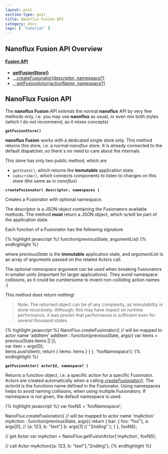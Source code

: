 ```yaml
---
layout: post
section-type: post
title: Nanoflux Fusion API
category: docs
tags: [ 'tutorial' ]
---
```


## Nanoflux Fusion API Overview

#### [Fusion API](#fusionAPI)
- __[getFusionStore()](#getFusionStore)__
- __[createFusionator(descriptor, namespace?)](#createFusionator)
- __[getFusionActor(actionName, namespace?)](#getFusionActor)

## <a name='fusionAPI'></a> NanoFlux Fusion API

The __nanoflux Fusion__ API *extends* the normal __nanoflux__ API by very few methods only, i.e. you may use __nanoflux__ as usual, 
or even mix both styles (which I do not recommend, as it mixes concepts)  


<a name='getFusionStore'></a>
__`getFusionStore()`__

__nanoflux Fusion__ works with a dedicated single store only. This method returns this store, i.e. a normal *nanoflux* store. 
It is already connected to the default dispatcher, so there`s no need to care about the internals. 

This store has only two public method, which are  

 - `getState()`, which returns the __immutable__ application state.
 - `subscribe()`, which connects components to listen to changes on this store (the same as in *nanoflux*)

<a name='createFusionator'></a>
__`createFusionator( descriptor, namespaces )`__

Creates a Fusionator with optional namespace.
 
The descriptor is a JSON object containing the Fusionators available methods. The method __must__ return a JSON object, which
 is/will be part of the application state. 
 
Each function of a Fusionator has the following signature

{% highlight javascript %}
function(previousState, argumentList)
{% endhighlight %}
 
where *previousState* is the __immutable__ application state, and *argumentList* is an array of arguments passed on the related Actors call.

The optional *namespace* argument can be used when breaking Fusionators in smaller units (important for larger applications). 
They avoid namespace collisions, as it could be cumbersome to invent non-colliding action names :)  

This method does return nothing! 

> Note: The returned object can be of any complexity, as immutability is done recursively. Although, this may have 
impact on runtime performance, it was proven that performance is sufficient even for several thousand states.
  
{% highlight javascript %}
NanoFlux.createFusionator({
	// will be mapped to actor name 'addItem'
	addItem  : function(previousState, args){
		var items = previousState.items || [];  
		var item = args[0];		
		items.push(item);
		return { items: items }
	}
}, 'fooNamespace');
{% endhighlight %}


<a name='getFusionActor'></a>
__`getFusionActor( actorId, namespace? )`__

Returns a function object, i.e. a specific action for a specific Fusionator. Actors are created automatically when a calling [*createFusionator()*](#createFusionator).
The *actorId* is the functions name defined in the Fusionator. Using namespaces helps to avoid naming collisions, when using
multiple Fusionators. If namespace is not given, the default namespace is used.

 
 {% highlight javascript %}
 var fooNS = 'fooNamespace';
 
 NanoFlux.createFusionator({
 	// will be mapped to actor name 'myAction'
 	myAction  : function(previousState, args){
 		return { 
 		    bar: { foo:  "foo"}, 
 		    a: args[0], // {a: 123, b: "text"}
 		    b: args[1] // "2ndArg"
 		}; 
 	}
 }, fooNS);
 
 // get Actor
 var myAction = NanoFlux.getFusionActor('myAction', fooNS);
 
 // call Actor
 myAction({a: 123, b: "text"},"2ndArg");
 {% endhighlight %}
 

    
